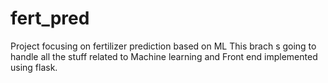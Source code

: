 # fert_pred
Project focusing on fertilizer prediction based on ML
This brach s going to handle all the stuff related to Machine learning and Front end implemented using flask.
